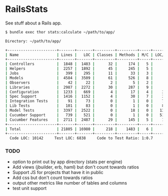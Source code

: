 # RailsStats

See stuff about a Rails app.

```bash
$ bundle exec thor stats:calculate ~/path/to/app/

Directory: ~/path/to/app/

+----------------------+-------+-------+---------+---------+-----+-------+
| Name                 | Lines |   LOC | Classes | Methods | M/C | LOC/M |
+----------------------+-------+-------+---------+---------+-----+-------+
| Controllers          |  1848 |  1483 |      32 |     174 |   5 |     6 |
| Helpers              |  2257 |  1892 |      45 |     245 |   5 |     5 |
| Jobs                 |   399 |   295 |      11 |      33 |   3 |     6 |
| Models               |  4584 |  3509 |      61 |     526 |   8 |     4 |
| Observers            |    42 |    22 |       2 |       5 |   2 |     2 |
| Libraries            |  2987 |  2272 |      30 |     287 |   9 |     5 |
| Configuration        |  1233 |   669 |       4 |      17 |   4 |    37 |
| Spec Support         |  1416 |  1152 |       4 |      30 |   7 |    36 |
| Integration Tests    |    91 |    73 |       0 |       1 |   0 |    71 |
| Lib Tests            |   101 |    83 |       0 |       1 |   0 |    81 |
| Model Tests          |  3397 |  2522 |       0 |      18 |   0 |   138 |
| Cucumber Support     |   739 |   521 |       0 |       1 |   0 |   519 |
| Cucumber Features    |  2711 |  2487 |      29 |     145 |   5 |    15 |
+----------------------+-------+-------+---------+---------+-----+-------+
| Total                | 21805 | 16980 |     218 |    1483 |   6 |     9 |
+----------------------+-------+-------+---------+---------+-----+-------+
  Code LOC: 10142     Test LOC: 6838     Code to Test Ratio: 1:0.7

```

### TODO

* option to print out by app directory (stats per engine)
* Add views (jbuilder, erb, haml) but don't count towards ratios
* Support JS for projects that have it in public
* Add css but don't count towards ratios
* output other metrics like number of tables and columns
* test unit support
